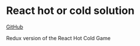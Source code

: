 # React hot or cold solution

[GitHub](https://github.com/Thinkful-Ed/react-hot-cold)

Redux version of the React Hot Cold Game
